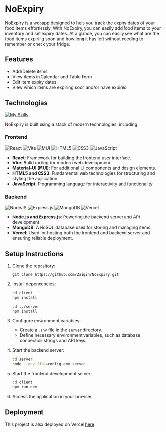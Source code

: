 # NoExpiry

NoExpiry is a webapp designed to help you track the expiry dates of your food items effortlessly. With NoExpiry, you can easily add food items to your inventory and set expiry dates. At a glance, you can easily see what are the food items expiring soon and how long it has left without needing to remember or check your fridge.

## Features

- Add/Delete items
- View items in Calendar and Table Form
- Edit item expiry dates
- View which items are expiring soon and/or have expired

## Technologies
[![My Skills](https://skillicons.dev/icons?i=react,vite,tailwind,nodejs,express,mongodb,vercel,html,css,js,github&theme=dark)](https://skillicons.dev)

NoExpiry is built using a stack of modern technologies, including:

### Frontend

![React](https://img.shields.io/badge/react-%2320232a.svg?style=for-the-badge&logo=react&logoColor=%2361DAFB)
![Vite](https://img.shields.io/badge/vite-%23646CFF.svg?style=for-the-badge&logo=vite&logoColor=white)
![MUI](https://img.shields.io/badge/MUI-%230081CB.svg?style=for-the-badge&logo=mui&logoColor=white)
![HTML5](https://img.shields.io/badge/html5-%23E34F26.svg?style=for-the-badge&logo=html5&logoColor=white)
![CSS3](https://img.shields.io/badge/css3-%231572B6.svg?style=for-the-badge&logo=css3&logoColor=white)
![JavaScript](https://img.shields.io/badge/javascript-%23323330.svg?style=for-the-badge&logo=javascript&logoColor=%23F7DF1E)
- **React**: Framework for building the frontend user interface.
- **Vite**: Build tooling for modern web development.
- **Material-UI (MUI)**: For additional UI components and design elements.
- **HTML5 and CSS3**: Fundamental web technologies for structuring and styling the application.
- **JavaScript**: Programming language for interactivity and functionality

### Backend

![NodeJS](https://img.shields.io/badge/node.js-6DA55F?style=for-the-badge&logo=node.js&logoColor=white)
![Express.js](https://img.shields.io/badge/express.js-%23404d59.svg?style=for-the-badge&logo=express&logoColor=%2361DAFB)
![MongoDB](https://img.shields.io/badge/MongoDB-%234ea94b.svg?style=for-the-badge&logo=mongodb&logoColor=white)
![Vercel](https://img.shields.io/badge/Vercel-black?style=for-the-badge&logo=vercel)
- **Node.js and Express.js**: Powering the backend server and API development.
- **MongoDB**: A NoSQL database used for storing and managing items.
- **Vercel**: Used for hosting both the frontend and backend server and ensuring reliable deployment.

## Setup Instructions

1. Clone the repository:

   ```
   git clone https://github.com/Zaiqin/NoExpiry.git
   ```

2. Install dependencies:

   ```bash
   cd client
   npm install

   cd ../server
   npm install
   ```

3. Configure environment variables:

   - Create a `.env` file in the `server` directory.
   - Define necessary environment variables, such as database connection strings and API keys.

4. Start the backend server:

   ```bash
   cd server
   node --env-file=config.env server
   ```

5. Start the frontend development server:

   ```bash
   cd client
   npm run dev
   ```

5. Access the application in your browser

## Deployment

This project is also deployed on Vercel [here](https://no-expiry-client.vercel.app/)
